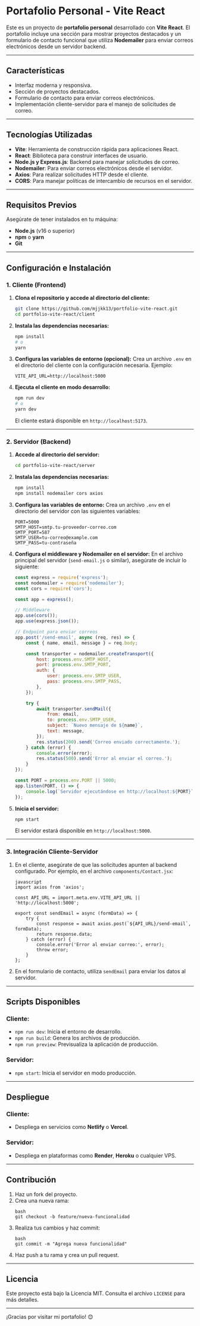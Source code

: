 # Portafolio Personal - Vite React

Este es un proyecto de **portafolio personal** desarrollado con **Vite React**. El portafolio incluye una sección para mostrar proyectos destacados y un formulario de contacto funcional que utiliza **Nodemailer** para enviar correos electrónicos desde un servidor backend.

---

## Características

- Interfaz moderna y responsiva.
- Sección de proyectos destacados.
- Formulario de contacto para enviar correos electrónicos.
- Implementación cliente-servidor para el manejo de solicitudes de correo.

---

## Tecnologías Utilizadas

- **Vite**: Herramienta de construcción rápida para aplicaciones React.
- **React**: Biblioteca para construir interfaces de usuario.
- **Node.js y Express.js**: Backend para manejar solicitudes de correo.
- **Nodemailer**: Para enviar correos electrónicos desde el servidor.
- **Axios**: Para realizar solicitudes HTTP desde el cliente.
- **CORS**: Para manejar políticas de intercambio de recursos en el servidor.

---

## Requisitos Previos

Asegúrate de tener instalados en tu máquina:

- **Node.js** (v16 o superior)
- **npm** o **yarn**
- **Git**

---

## Configuración e Instalación

### **1. Cliente (Frontend)**

1. **Clona el repositorio y accede al directorio del cliente:**
   ```bash
   git clone https://github.com/mjjkk13/portfolio-vite-react.git
   cd portfolio-vite-react/client
   ```

2. **Instala las dependencias necesarias:**
   ```bash
   npm install
   # o
   yarn
   ```

3. **Configura las variables de entorno (opcional):**
   Crea un archivo `.env` en el directorio del cliente con la configuración necesaria. Ejemplo:
   ```env
   VITE_API_URL=http://localhost:5000
   ```

4. **Ejecuta el cliente en modo desarrollo:**
   ```bash
   npm run dev
   # o
   yarn dev
   ```

   El cliente estará disponible en `http://localhost:5173`.

---

### **2. Servidor (Backend)**

1. **Accede al directorio del servidor:**
   ```bash
   cd portfolio-vite-react/server
   ```

2. **Instala las dependencias necesarias:**
   ```bash
   npm install
   npm install nodemailer cors axios
   ```

3. **Configura las variables de entorno:**
   Crea un archivo `.env` en el directorio del servidor con las siguientes variables:
   ```env
   PORT=5000
   SMTP_HOST=smtp.tu-proveedor-correo.com
   SMTP_PORT=587
   SMTP_USER=tu-correo@example.com
   SMTP_PASS=tu-contraseña
   ```

4. **Configura el middleware y Nodemailer en el servidor:**
   En el archivo principal del servidor (`send-email.js` o similar), asegúrate de incluir lo siguiente:

   ```javascript
   const express = require('express');
   const nodemailer = require('nodemailer');
   const cors = require('cors');

   const app = express();

   // Middleware
   app.use(cors());
   app.use(express.json());

   // Endpoint para enviar correos
   app.post('/send-email', async (req, res) => {
       const { name, email, message } = req.body;

       const transporter = nodemailer.createTransport({
           host: process.env.SMTP_HOST,
           port: process.env.SMTP_PORT,
           auth: {
               user: process.env.SMTP_USER,
               pass: process.env.SMTP_PASS,
           },
       });

       try {
           await transporter.sendMail({
               from: email,
               to: process.env.SMTP_USER,
               subject: `Nuevo mensaje de ${name}`,
               text: message,
           });
           res.status(200).send('Correo enviado correctamente.');
       } catch (error) {
           console.error(error);
           res.status(500).send('Error al enviar el correo.');
       }
   });

   const PORT = process.env.PORT || 5000;
   app.listen(PORT, () => {
       console.log(`Servidor ejecutándose en http://localhost:${PORT}`);
   });
   ```

5. **Inicia el servidor:**
   ```bash
   npm start
   ```

   El servidor estará disponible en `http://localhost:5000`.

---

### **3. Integración Cliente-Servidor**

1. En el cliente, asegúrate de que las solicitudes apunten al backend configurado. Por ejemplo, en el archivo `components/Contact.jsx`:
   ```
   javascript
   import axios from 'axios';

   const API_URL = import.meta.env.VITE_API_URL || 'http://localhost:5000';

   export const sendEmail = async (formData) => {
       try {
           const response = await axios.post(`${API_URL}/send-email`, formData);
           return response.data;
       } catch (error) {
           console.error('Error al enviar correo:', error);
           throw error;
       }
   };

   ```

2. En el formulario de contacto, utiliza `sendEmail` para enviar los datos al servidor.

---

## Scripts Disponibles

### Cliente:
- `npm run dev`: Inicia el entorno de desarrollo.
- `npm run build`: Genera los archivos de producción.
- `npm run preview`: Previsualiza la aplicación de producción.

### Servidor:
- `npm start`: Inicia el servidor en modo producción.

---

## Despliegue

### Cliente:
- Despliega en servicios como **Netlify** o **Vercel**.

### Servidor:
- Despliega en plataformas como **Render**, **Heroku** o cualquier VPS.

---

## Contribución

1. Haz un fork del proyecto.
2. Crea una nueva rama:
   ```
   bash
   git checkout -b feature/nueva-funcionalidad
   ```
3. Realiza tus cambios y haz commit:
   ```
   bash
   git commit -m "Agrega nueva funcionalidad"
   ```
4. Haz push a tu rama y crea un pull request.

---

## Licencia

Este proyecto está bajo la Licencia MIT. Consulta el archivo `LICENSE` para más detalles.

---

¡Gracias por visitar mi portafolio! 😊
